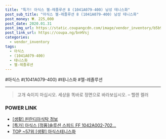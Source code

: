 ```yaml
--- 
title: "특가! 아식스 젤-레졸루션 8 (1041A079-400) 남성 테니스화" 
post_sub_title: "아식스 젤-레졸루션 8 (1041A079-400) 남성 테니스화" 
post_money: ₩. 225,000 
post_date: 2020.01.31 
post_img_url: https://static.coupangcdn.com/image/vendor_inventory/b5b9/1f8325b3371199ec80a6655b630eb91b305998ec90416ff7b3ec0ddf91af.png 
post_link_url: https://coupa.ng/bnHVsj 
categories: 
  - vendor_inventory 
tags: 
  - 아식스 
  - (1041A079-400) 
  - 테니스화 
  - 젤-레졸루션 
--- 
```

  #아식스 #(1041A079-400) #테니스화 #젤-레졸루션 
<hr> 

> 고개 숙이지 마십시오. 세상을 똑바로 정면으로 바라보십시오. – 헬렌 켈러 


### POWER LINK

* <a href="https://blog.naver.com/santokki14/221765267256" target="_blank"> [생활] 핀란디아식탁 정보 </a>
* <a href="https://blog.naver.com/santokki14/221791260521" target="_blank">[특가] 아식스 [정품]솔루션 스피드 FF 1042A002-702...</a>
* <a href="https://blog.naver.com/an0733/221790905534" target="_blank"> TOP ~57위 [생활] 아식스테니스화</a>
